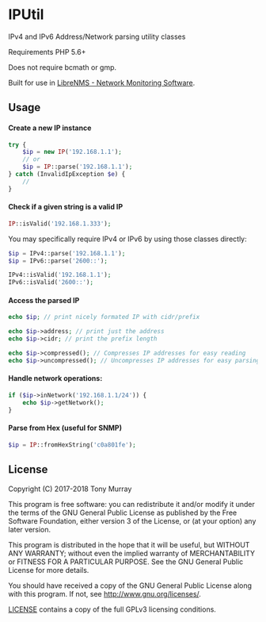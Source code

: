 # IPUtil
IPv4 and IPv6 Address/Network parsing utility classes

Requirements PHP 5.6+

Does not require bcmath or gmp.

Built for use in [LibreNMS - Network Monitoring Software](https://librenms.org).

## Usage

#### Create a new IP instance
```php
try {
    $ip = new IP('192.168.1.1');
    // or
    $ip = IP::parse('192.168.1.1');
} catch (InvalidIpException $e) {
    //
}
```

#### Check if a given string is a valid IP
```php
IP::isValid('192.168.1.333');
```

You may specifically require IPv4 or IPv6 by using those classes directly:
```php
$ip = IPv4::parse('192.168.1.1');
$ip = IPv6::parse('2600::');

IPv4::isValid('192.168.1.1');
IPv6::isValid('2600::');
```

#### Access the parsed IP
```php
echo $ip; // print nicely formated IP with cidr/prefix

echo $ip->address; // print just the address
echo $ip->cidr; // print the prefix length

echo $ip->compressed(); // Compresses IP addresses for easy reading
echo $ip->uncompressed(); // Uncompresses IP addresses for easy parsing
```

#### Handle network operations:
```php
if ($ip->inNetwork('192.168.1.1/24')) {
    echo $ip->getNetwork();
}
```

#### Parse from Hex (useful for SNMP)
```php
$ip = IP::fromHexString('c0a801fe');
```

## License
Copyright (C) 2017-2018 Tony Murray

This program is free software: you can redistribute it and/or modify it under the terms of the GNU General Public License as published by the Free Software Foundation, either version 3 of the License, or (at your option) any later version.

This program is distributed in the hope that it will be useful, but WITHOUT ANY WARRANTY; without even the implied warranty of MERCHANTABILITY or FITNESS FOR A PARTICULAR PURPOSE. See the GNU General Public License for more details.

You should have received a copy of the GNU General Public License along with this program. If not, see http://www.gnu.org/licenses/.

[LICENSE](LICENSE) contains a copy of the full GPLv3 licensing conditions.